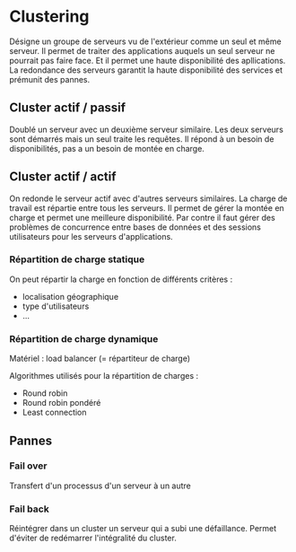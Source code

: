 
# Clustering
Désigne un groupe de serveurs vu de l'extérieur comme un seul et même serveur.
Il permet de traiter des applications auquels un seul serveur ne pourrait pas faire face. Et il permet une haute disponibilité des apllications.
La redondance des serveurs garantit la haute disponibilité des services et prémunit des pannes.

## Cluster actif / passif
Doublé un serveur avec un deuxième serveur similaire. Les deux serveurs sont démarrés mais un seul traite les requêtes.
Il répond à un besoin de disponibilités, pas a un besoin de montée en charge. 

## Cluster actif / actif
On redonde le serveur actif avec d'autres serveurs similaires. La charge de travail est répartie entre tous les serveurs. 
Il permet de gérer la montée en charge et permet une meilleure disponibilité. 
Par contre il faut gérer des problèmes de concurrence entre bases de données et des sessions utilisateurs pour les serveurs d'applications.

### Répartition de charge statique
On peut répartir la charge en fonction de différents critères : 
- localisation géographique
- type d'utilisateurs
- ...

### Répartition de charge dynamique
Matériel : load balancer (= répartiteur de charge)

Algorithmes utilisés pour la répartition de charges : 
- Round robin
- Round robin pondéré
- Least connection

## Pannes
### Fail over
Transfert d'un processus d'un serveur à un autre

### Fail back
Réintégrer dans un cluster un serveur qui a subi une défaillance. 
Permet d'éviter de redémarrer l'intégralité du cluster.


